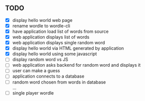 ## TODO
- [x] display hello world web page  
- [x] rename wordle to wordle-cli  
- [x] have application load list of words from source  
- [x] web application displays list of words
- [x] web application displays single random word
- [x] display hello world via HTML generated by application
- [x] display hello world using some javascript
- [ ] display random word vs JS
- [ ] web application asks backend for random word and displays it
- [ ] user can make a guess 
- [ ] application connects to a database  
- [ ] random word chosen from words in database  
...  
- [ ] single player wordle  
